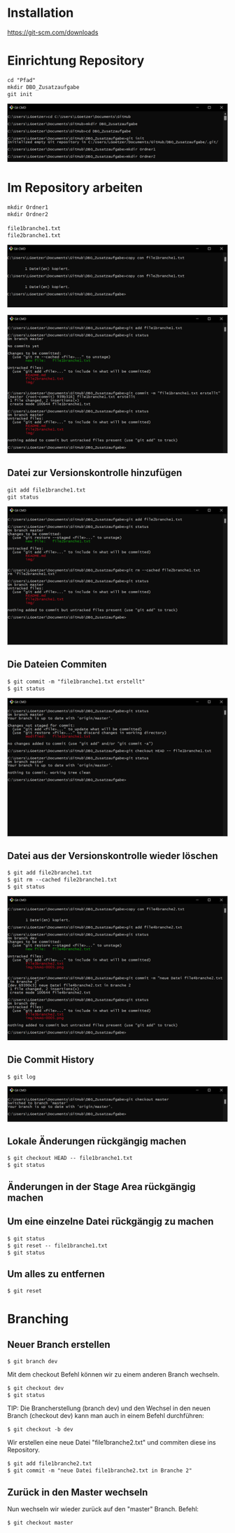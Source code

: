 # Installation

https://git-scm.com/downloads

# Einrichtung Repository

    cd "Pfad"
    mkdir DBO_Zusatzaufgabe
    git init

![Bild](/img/SNAG-0000.png)

# Im Repository arbeiten

    mkdir Ordner1
    mkdir Ordner2

    file1branche1.txt
    file2branche1.txt

![Bild](/img/SNAG-0001.png)

![Bild](/img/SNAG-0002.png)


## Datei zur Versionskontrolle hinzufügen

    git add file1branche1.txt
    git status

![Bild](/img/SNAG-0004.png)

## Die Dateien Commiten
    $ git commit -m "file1branche1.txt erstellt"
    $ git status

![Bild](/img/SNAG-0005.png)

## Datei aus der Versionskontrolle wieder löschen
    $ git add file2branche1.txt
    $ git rm --cached file2branche1.txt
    $ git status

![Bild](/img/SNAG-0006.png)

## Die Commit History
    $ git log

![Bild](/img/SNAG-0007.png)

## Lokale Änderungen rückgängig machen
    $ git checkout HEAD -- file1branche1.txt
    $ git status

## Änderungen in der Stage Area rückgängig machen

## Um eine einzelne Datei rückgängig zu machen
    $ git status
    $ git reset -- file1branche1.txt
    $ git status

## Um alles zu entfernen
    $ git reset

# Branching

## Neuer Branch erstellen
    $ git branch dev

Mit dem checkout Befehl können wir zu einem anderen Branch wechseln.

    $ git checkout dev
    $ git status

TIP: Die Brancherstellung (branch dev) und den Wechsel in den neuen Branch (checkout dev) kann man
auch in einem Befehl durchführen:

    $ git checkout -b dev

Wir erstellen eine neue Datei "file1branche2.txt" und commiten
diese ins Repository.

    $ git add file1branche2.txt
    $ git commit -m "neue Datei file1branche2.txt in Branche 2"

## Zurück in den Master wechseln

Nun wechseln wir wieder zurück auf den "master" Branch.
Befehl:

    $ git checkout master

